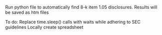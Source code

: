 Run python file to automatically find 8-k item 1.05 disclosures. Results will be saved as htm files 

To do:
Replace time.sleep() calls with waits while adhering to SEC guidelines
Locally create spreadsheet 
